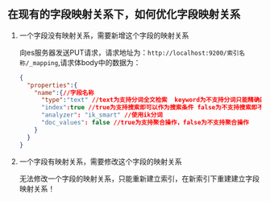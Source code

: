## 在现有的字段映射关系下，如何优化字段映射关系



1. 一个字段没有映射关系，需要新增这个字段的映射关系

   向es服务器发送PUT请求，请求地址为：`http://localhost:9200/索引名称/_mapping`,请求体body中的数据为：

   ```json
   {
     "properties":{
       "name":{//字段名称
         "type":"text" //text为支持分词全文检索  keyword为不支持分词只能精确匹配  还有long、boolean等类型
         "index":true //true为支持搜索即可以作为搜索条件 false为不支持搜索即不可以作为搜索条件
         "analyzer": "ik_smart" //使用ik分词
         "doc_values": false //true为支持聚合操作，false为不支持聚合操作
       }
     }
   }
   ```

   

2. 一个字段有映射关系，需要修改这个字段的映射关系

   无法修改一个字段的映射关系，只能重新建立索引，在新索引下重建建立字段映射关系！